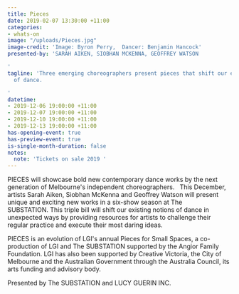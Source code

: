 ```yaml
---
title: Pieces
date: 2019-02-07 13:30:00 +11:00
categories:
- whats-on
image: "/uploads/Pieces.jpg"
image-credit: 'Image: Byron Perry,  Dancer: Benjamin Hancock'
presented-by: 'SARAH AIKEN, SIOBHAN MCKENNA, GEOFFREY WATSON

'
tagline: 'Three emerging choreographers present pieces that shift our existing notions
  of dance.

'
datetime:
- 2019-12-06 19:00:00 +11:00
- 2019-12-07 19:00:00 +11:00
- 2019-12-10 19:00:00 +11:00
- 2019-12-13 19:00:00 +11:00
has-opening-event: true
has-preview-event: true
is-single-month-duration: false
notes:
  note: 'Tickets on sale 2019 '
---
```


PIECES will showcase bold new contemporary dance works by the next generation of Melbourne's independent choreographers.
 
This December, artists Sarah Aiken, Siobhan McKenna and Geoffrey Watson will present unique and exciting new works in a six-show season at The SUBSTATION. This triple bill will shift our existing notions of dance in unexpected ways by providing resources for artists to challenge their regular practice and execute their most daring ideas.   

PIECES is an evolution of LGI's annual Pieces for Small Spaces, a co-production of LGI and The SUBSTATION supported by the Angior Family Foundation. LGI has also been supported by Creative Victoria, the City of Melbourne and the Australian Government through the Australia Council, its arts funding and advisory body.

Presented by The SUBSTATION and LUCY GUERIN INC.